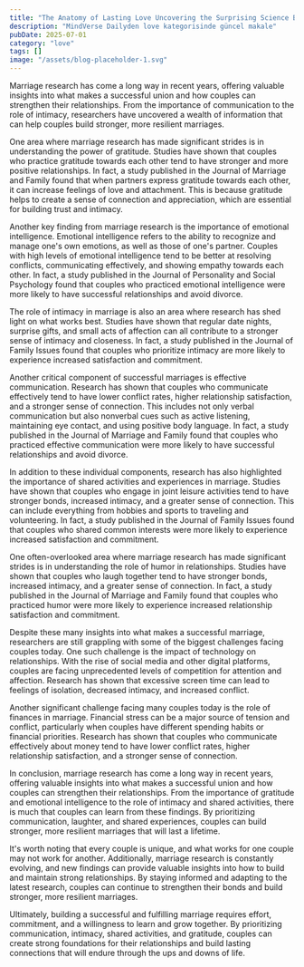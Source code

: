 ```yaml
---
title: "The Anatomy of Lasting Love Uncovering the Surprising Science Behind Successful Marriage"
description: "MindVerse Dailyden love kategorisinde güncel makale"
pubDate: 2025-07-01
category: "love"
tags: []
image: "/assets/blog-placeholder-1.svg"
---
```


Marriage research has come a long way in recent years, offering valuable insights into what makes a successful union and how couples can strengthen their relationships. From the importance of communication to the role of intimacy, researchers have uncovered a wealth of information that can help couples build stronger, more resilient marriages.

One area where marriage research has made significant strides is in understanding the power of gratitude. Studies have shown that couples who practice gratitude towards each other tend to have stronger and more positive relationships. In fact, a study published in the Journal of Marriage and Family found that when partners express gratitude towards each other, it can increase feelings of love and attachment. This is because gratitude helps to create a sense of connection and appreciation, which are essential for building trust and intimacy.

Another key finding from marriage research is the importance of emotional intelligence. Emotional intelligence refers to the ability to recognize and manage one's own emotions, as well as those of one's partner. Couples with high levels of emotional intelligence tend to be better at resolving conflicts, communicating effectively, and showing empathy towards each other. In fact, a study published in the Journal of Personality and Social Psychology found that couples who practiced emotional intelligence were more likely to have successful relationships and avoid divorce.

The role of intimacy in marriage is also an area where research has shed light on what works best. Studies have shown that regular date nights, surprise gifts, and small acts of affection can all contribute to a stronger sense of intimacy and closeness. In fact, a study published in the Journal of Family Issues found that couples who prioritize intimacy are more likely to experience increased satisfaction and commitment.

Another critical component of successful marriages is effective communication. Research has shown that couples who communicate effectively tend to have lower conflict rates, higher relationship satisfaction, and a stronger sense of connection. This includes not only verbal communication but also nonverbal cues such as active listening, maintaining eye contact, and using positive body language. In fact, a study published in the Journal of Marriage and Family found that couples who practiced effective communication were more likely to have successful relationships and avoid divorce.

In addition to these individual components, research has also highlighted the importance of shared activities and experiences in marriage. Studies have shown that couples who engage in joint leisure activities tend to have stronger bonds, increased intimacy, and a greater sense of connection. This can include everything from hobbies and sports to traveling and volunteering. In fact, a study published in the Journal of Family Issues found that couples who shared common interests were more likely to experience increased satisfaction and commitment.

One often-overlooked area where marriage research has made significant strides is in understanding the role of humor in relationships. Studies have shown that couples who laugh together tend to have stronger bonds, increased intimacy, and a greater sense of connection. In fact, a study published in the Journal of Marriage and Family found that couples who practiced humor were more likely to experience increased relationship satisfaction and commitment.

Despite these many insights into what makes a successful marriage, researchers are still grappling with some of the biggest challenges facing couples today. One such challenge is the impact of technology on relationships. With the rise of social media and other digital platforms, couples are facing unprecedented levels of competition for attention and affection. Research has shown that excessive screen time can lead to feelings of isolation, decreased intimacy, and increased conflict.

Another significant challenge facing many couples today is the role of finances in marriage. Financial stress can be a major source of tension and conflict, particularly when couples have different spending habits or financial priorities. Research has shown that couples who communicate effectively about money tend to have lower conflict rates, higher relationship satisfaction, and a stronger sense of connection.

In conclusion, marriage research has come a long way in recent years, offering valuable insights into what makes a successful union and how couples can strengthen their relationships. From the importance of gratitude and emotional intelligence to the role of intimacy and shared activities, there is much that couples can learn from these findings. By prioritizing communication, laughter, and shared experiences, couples can build stronger, more resilient marriages that will last a lifetime.

It's worth noting that every couple is unique, and what works for one couple may not work for another. Additionally, marriage research is constantly evolving, and new findings can provide valuable insights into how to build and maintain strong relationships. By staying informed and adapting to the latest research, couples can continue to strengthen their bonds and build stronger, more resilient marriages.

Ultimately, building a successful and fulfilling marriage requires effort, commitment, and a willingness to learn and grow together. By prioritizing communication, intimacy, shared activities, and gratitude, couples can create strong foundations for their relationships and build lasting connections that will endure through the ups and downs of life.